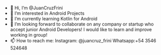 - 👋 Hi, I’m @JuanCruzFrini
- 👀 I’m interested in Android Projects
- 🌱 I’m currently learning Kotlin for Android
- 💞️ I’m looking forward to collaborate on any company or startup who accept junior Android Developers! 
I would like to learn and improve working in group!
- 📫 How to reach me: 
Instagram: @juancruz_frini
Whatsapp:+54 3546 524648

<!---
JuanCruzFrini/JuanCruzFrini is a ✨ special ✨ repository because its `README.md` (this file) appears on your GitHub profile.
You can click the Preview link to take a look at your changes.
--->
